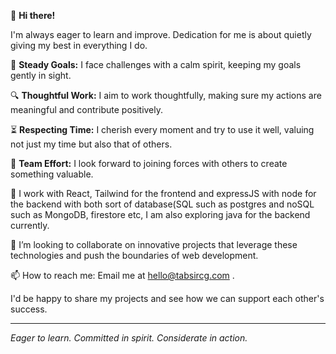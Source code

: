 
👋 **Hi there!**

I'm always eager to learn and improve. Dedication for me is about quietly giving my best in everything I do.

🎯 **Steady Goals:** I face challenges with a calm spirit, keeping my goals gently in sight.

🔍 **Thoughtful Work:** I aim to work thoughtfully, making sure my actions are meaningful and contribute positively.

⏳ **Respecting Time:** I cherish every moment and try to use it well, valuing not just my time but also that of others.

🤝 **Team Effort:** I look forward to joining forces with others to create something valuable.

🌱 I work with React, Tailwind for the frontend and expressJS with node for the backend with both sort of database(SQL such as postgres and noSQL such as MongoDB, firestore etc, I am also exploring java for the backend currently.

💞️ I’m looking to collaborate on innovative projects that leverage these technologies and push the boundaries of web development.
 
📫 How to reach me: Email me at hello@tabsircg.com .

I'd be happy to share my projects and see how we can support each other's success.

---

*Eager to learn. Committed in spirit. Considerate in action.*
